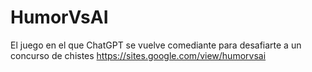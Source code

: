 # HumorVsAI
 El juego en el que ChatGPT se vuelve comediante para desafiarte a un concurso de chistes
https://sites.google.com/view/humorvsai

